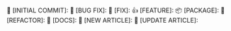 :tada: [INITIAL COMMIT]:
:bug: [BUG FIX]:
:wrench: [FIX]:
:+1: [FEATURE]:
:package: [PACKAGE]:
:hammer: [REFACTOR]:
:pencil: [DOCS]:
:shirt: [NEW ARTICLE]:
:necktie: [UPDATE ARTICLE]:
